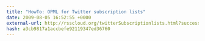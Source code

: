 ```yaml
---
title: "HowTo: OPML for Twitter subscription lists"
date: 2009-08-05 16:52:55 +0000
external-url: http://rsscloud.org/twitterSubscriptionlists.html?success&dsq=13986607#comment-13986607
hash: a3cb9817a1accbefe92119347ed36760
---
```



